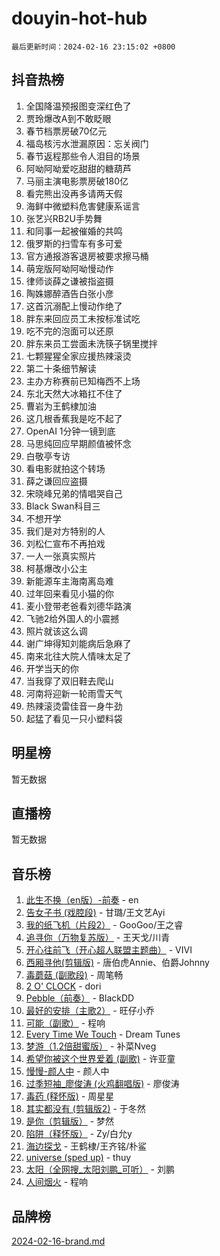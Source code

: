 # douyin-hot-hub

`最后更新时间：2024-02-16 23:15:02 +0800`

## 抖音热榜

1. 全国降温预报图变深红色了
1. 贾玲爆改A到不敢眨眼
1. 春节档票房破70亿元
1. 福岛核污水泄漏原因：忘关阀门
1. 春节返程那些令人泪目的场景
1. 阿呦阿呦爱吃甜甜的糖葫芦
1. 马丽主演电影票房破180亿
1. 看完熊出没再多请两天假
1. 海鲜中微塑料危害健康系谣言
1. 张艺兴RB2U手势舞
1. 和同事一起被催婚的共鸣
1. 俄罗斯的扫雪车有多可爱
1. 官方通报游客退房被要求擦马桶
1. 萌宠版阿呦阿呦慢动作
1. 律师谈薛之谦被指盗摄
1. 陶姝娜醉酒告白张小彦
1. 这首沉溺配上慢动作绝了
1. 胖东来回应员工未按标准试吃
1. 吃不完的泡面可以还原
1. 胖东来员工尝面未洗筷子锅里搅拌
1. 七颗猩猩全家应援热辣滚烫
1. 第二十条细节解读
1. 主办方称赛前已知梅西不上场
1. 东北天然大冰箱扛不住了
1. 曹岩为王鹤棣加油
1. 这几根香蕉我是吃不起了
1. OpenAI 1分钟一镜到底
1. 马思纯回应早期颜值被怀念
1. 白敬亭专访
1. 看电影就拍这个转场
1. 薛之谦回应盗摄
1. 宋晓峰兄弟的情唱哭自己
1. Black Swan科目三
1. 不想开学
1. 我们是对方特别的人
1. 刘松仁宣布不再拍戏
1. 一人一张真实照片
1. 柯基爆改小公主
1. 新能源车主海南离岛难
1. 过年回来看见小猫的你
1. 麦小登带老爸看刘德华路演
1. 飞驰2给外国人的小震撼
1. 照片就该这么调
1. 谢广坤得知刘能病后急麻了
1. 南来北往大院人情味太足了
1. 开学当天的你
1. 当我穿了双旧鞋去爬山
1. 河南将迎新一轮雨雪天气
1. 热辣滚烫雷佳音一身牛劲
1. 起猛了看见一只小塑料袋

## 明星榜

暂无数据

## 直播榜

暂无数据

## 音乐榜

1. [此生不换（en版）-前奏](https://sf5-hl-cdn-tos.douyinstatic.com/obj/tos-cn-ve-2774/oMDvUGwhKrKYDEqXiMYEwxZqBWIJFA92CiLAO) - en
1. [告女子书 (戏腔段)](https://sf5-hl-cdn-tos.douyinstatic.com/obj/tos-cn-ve-2774/osCCzFxWgstBDi92ZfBB4ht7gQENBmQMAl0eI6) - 甘璐/王文艺Ayi
1. [我的纸飞机（片段2）](https://sf5-hl-cdn-tos.douyinstatic.com/obj/tos-cn-ve-2774/oM2ZrKcg2CD5AeRB2gkeXOFB1IxAGJdZPazYHf) - GooGoo/王之睿
1. [追寻你（万物复苏版）](https://sf3-cdn-tos.douyinstatic.com/obj/tos-cn-ve-2774/oYeAZJsbjIDit9APmBg8u6uDUQnHmoCf3gbo74) - 王天戈/川青
1. [开心往前飞（开心超人联盟主题曲）](https://sf5-hl-cdn-tos.douyinstatic.com/obj/tos-cn-ve-2774/9d8fb7c82cf1421fb93a9fe925275e0a) - VIVI
1. [西厢寻他(剪辑版)](https://sf6-cdn-tos.douyinstatic.com/obj/tos-cn-ve-2774/oUsAVfAQKlRNxEv5qxvIB8o5qmIWUcXbzJKJhw) - 唐伯虎Annie、伯爵Johnny
1. [毒蘑菇 (副歌段)](https://sf5-hl-cdn-tos.douyinstatic.com/obj/tos-cn-ve-2774/ocDEUsfdLjxnlFXtfogBCiQCEqYB7QZgZ8VViM) - 周笔畅
1. [2 O' CLOCK](https://sf3-cdn-tos.douyinstatic.com/obj/tos-cn-ve-2774/oIUBICeqlYQHTigCBOnCMlwBZJkgiBjt1oDfbg) - dori
1. [Pebble（前奏）](https://sf5-hl-cdn-tos.douyinstatic.com/obj/tos-cn-ve-2774/5e6913036e674b34b92df6abd1361f00) - BlackDD
1. [最好的安排（主歌2）](https://sf6-cdn-tos.douyinstatic.com/obj/tos-cn-ve-2774/oMMZX1DuHpMwgoDztBmZswgQnbCeeANZxBHkFY) - 旺仔小乔
1. [可能（副歌）](https://sf6-cdn-tos.douyinstatic.com/obj/tos-cn-ve-2774/cde1731888894259b333569393c2fb51) - 程响
1. [Every Time We Touch](https://sf6-cdn-tos.douyinstatic.com/obj/tos-cn-ve-2774/ogN6lUKQeBBfEVhIOMikG1CcJjugxk1tztZyhP) - Dream Tunes
1. [梦游（1.2倍甜蜜版）](https://sf5-hl-cdn-tos.douyinstatic.com/obj/tos-cn-ve-2774/o4gyAUm8hwufoEABmwVIiQtHsFuGzAEEWtNMzo) - 补菜Nveg
1. [希望你被这个世界爱着 (副歌)](https://sf3-cdn-tos.douyinstatic.com/obj/tos-cn-ve-2774/oUHCmWQfZlE3QQBKBeD8rCFLpJzPgCpImhsxMt) - 许亚童
1. [慢慢-颜人中](https://sf3-cdn-tos.douyinstatic.com/obj/tos-cn-ve-2774/ocjHNfBXdBxQNC8ZGAeoLMFTUgtBg8bkExunDC) - 颜人中
1. [过季短袖_廖俊涛 (火鸡翻唱版)](https://sf3-cdn-tos.douyinstatic.com/obj/tos-cn-ve-2774/ogQVJl0tRBKxQgZji7YClFEBrVDeHpPTWfCZbQ) - 廖俊涛
1. [毒药 (释怀版)](https://sf5-hl-cdn-tos.douyinstatic.com/obj/tos-cn-ve-2774/oYILMEAzspdZBIzy4frJNB8ZHPHWAhiwowd4Ad) - 周星星
1. [其实都没有 (剪辑版2)](https://sf6-cdn-tos.douyinstatic.com/obj/tos-cn-ve-2774/oEBNQenHZtBhxYjGgUDQk0BCHTigQafgFlbQ7k) - 于冬然
1. [是你（剪辑版）](https://sf6-cdn-tos.douyinstatic.com/obj/tos-cn-ve-2774/46019dae783c4c969944217fe1cfafc4) - 梦然
1. [陷阱（释怀版）](https://sf5-hl-cdn-tos.douyinstatic.com/obj/tos-cn-ve-2774/oE8C21LeZrzKLDFfQYgMzx4GAIHageG5IzayY7) - Zy/白允y
1. [海边探戈](https://sf5-hl-cdn-tos.douyinstatic.com/obj/tos-cn-ve-2774/os9gE0VQCGqt6VQkZDyBBYvfSDY0QFe3vVmubn) - 王鹤棣/王齐铭/朴鲨
1. [universe (sped up)](https://sf6-cdn-tos.douyinstatic.com/obj/tos-cn-ve-2774/oIQnurQLDCsdYeegkM4CKuVb23MZBXtX6QB8bv) - thuy
1. [太阳（全网搜_太阳刘鹏_可听）](https://sf3-cdn-tos.douyinstatic.com/obj/tos-cn-ve-2774/ogWbyIQnlBFImVbeDocRdCIYtBHlbJXgfZMvgz) - 刘鹏
1. [人间烟火](https://sf5-hl-cdn-tos.douyinstatic.com/obj/tos-cn-ve-2774/947983139f35446684610238bba8e7a9) - 程响

## 品牌榜

[2024-02-16-brand.md](2024-02-16-brand.md)
